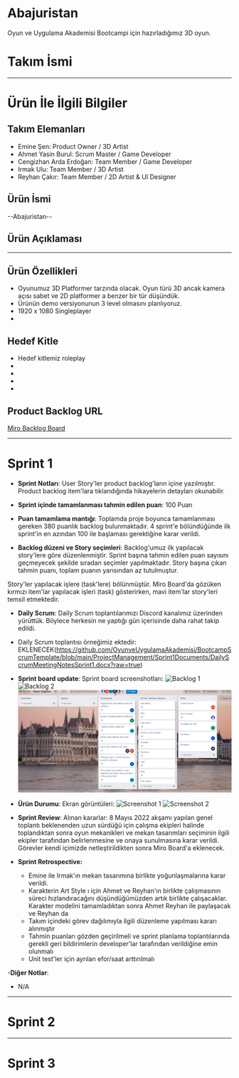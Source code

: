 # Abajuristan
Oyun ve Uygulama Akademisi Bootcampi için hazırladığımız 3D oyun.

# **Takım İsmi**

-------------------

# Ürün İle İlgili Bilgiler

## Takım Elemanları

- Emine Şen: Product Owner / 3D Artist
- Ahmet Yasin Burul: Scrum Master / Game Developer
- Cengizhan Arda Erdoğan: Team Member / Game Developer
- Irmak Ulu: Team Member / 3D Artist
- Reyhan Çakır: Team Member / 2D Artist & UI Designer


## Ürün İsmi

--Abajuristan--

## Ürün Açıklaması

-------------------

## Ürün Özellikleri

- Oyunumuz 3D Platformer tarzında olacak. Oyun türü 3D ancak kamera açısı sabet ve 2D platformer a benzer bir tür düşündük.
- Ürünün demo versiyonunun 3 level olmasını planlıyoruz.
- 1920 x 1080 Singleplayer
- 

## Hedef Kitle

- Hedef kitlemiz roleplay 
- 
- 
- 
- 

## Product Backlog URL

[Miro Backlog Board](https://miro.com/app/board/uXjVOSSCpsI=/)

---

# Sprint 1

- **Sprint Notları**: User Story'ler product backlog'ların içine yazılmıştır. Product backlog item'lara tıklandığında hikayelerin detayları okunabilir.

- **Sprint içinde tamamlanması tahmin edilen puan**: 100 Puan

- **Puan tamamlama mantığı**: Toplamda proje boyunca tamamlanması gereken 380 puanlık backlog bulunmaktadır. 4 sprint'e bölündüğünde ilk sprint'in en azından 100 ile başlaması gerektiğine karar verildi.

- **Backlog düzeni ve Story seçimleri**: Backlog'umuz ilk yapılacak story'lere göre düzenlenmiştir. Sprint başına tahmin edilen puan sayısını geçmeyecek şekilde sıradan seçimler yapılmaktadır. Story başına çıkan tahmin puanı, toplam puanın yarısından az tutulmuştur. 

Story'ler yapılacak işlere (task'lere) bölünmüştür. Miro Board'da gözüken kırmızı item'lar yapılacak işleri (task) gösterirken, mavi item'lar story'leri temsil etmektedir.

- **Daily Scrum**: Daily Scrum toplantılarımızı Discord kanalımız üzerinden yürüttük. Böylece herkesin ne yaptığı gün içerisinde daha rahat takip edildi. 
- Daily Scrum toplantısı örneğimiz ektedir: EKLENECEK(https://github.com/OyunveUygulamaAkademisi/BootcampScrumTemplate/blob/main/ProjectManagement/Sprint1Documents/DailyScrumMeetingNotesSprint1.docx?raw=true)

- **Sprint board update**: Sprint board screenshotları: 
![Backlog 1](https://raw.githubusercontent.com/OyunveUygulamaAkademisi/BootcampScrumTemplate/main/ProjectManagement/Sprint1Documents/backlog1.png) 
![Backlog 2](https://raw.githubusercontent.com/OyunveUygulamaAkademisi/BootcampScrumTemplate/main/ProjectManagement/Sprint1Documents/backlog2.png) 
![Backlog 3](https://raw.githubusercontent.com/OyunveUygulamaAkademisi/BootcampScrumTemplate/main/ProjectManagement/Sprint1Documents/backlog3.png)

- **Ürün Durumu**: Ekran görüntüleri:
  ![Screenshot 1](https://github.com/OyunveUygulamaAkademisi/BootcampScrumTemplate/blob/main/ProjectManagement/Sprint1Documents/productss1.png?raw=true)
  ![Screenshot 2](https://github.com/OyunveUygulamaAkademisi/BootcampScrumTemplate/blob/main/ProjectManagement/Sprint1Documents/productss2.png?raw=true)

- **Sprint Review**: 
Alınan kararlar: 8 Mayıs 2022 akşamı yapılan genel toplantı beklenenden uzun sürdüğü için çalışma ekipleri halinde toplandıktan sonra oyun mekanikleri ve mekan tasarımları seçiminin ilgili ekipler tarafından belirlenmesine ve onaya sunulmasına karar verildi.
Görevler kendi içimizde netleştirildikten sonra Miro Board'a eklenecek.


- **Sprint Retrospective:**
  - Emine ile Irmak'ın mekan tasarımına birlikte yoğunlaşmalarına karar verildi.
  - Karakterin Art Style ı için Ahmet ve Reyhan'ın birlikte çalışmasının süreci hızlandıracağını düşündüğümüzden artık birlikte çalışacaklar. Karakter modelini tamamladıktan sonra Ahmet Reyhan ile paylaşacak ve Reyhan da 
  - Takım içindeki görev dağılımıyla ilgili düzenleme yapılması kararı alınmıştır
  - Tahmin puanları gözden geçirilmeli ve sprint planlama toplantılarında gerekli geri bildirimlerin developer'lar tarafından verildiğine emin olunmalı
  - Unit test'ler için ayrılan efor/saat arttırılmalı 

-**Diğer Notlar**:
- N/A

---

# Sprint 2


---

# Sprint 3
